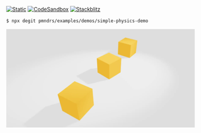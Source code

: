 [![Static](https://img.shields.io/badge/demo-%23646CFF.svg?logo=html5&logoColor=white)](https://pmndrs.github.io/examples/simple-physics-demo)
[![CodeSandbox](https://img.shields.io/badge/codesandbox-040404?logo=codesandbox&logoColor=DBDBDB)](https://codesandbox.io/s/github/pmndrs/examples/tree/main/demos/simple-physics-demo)
[![Stackblitz](https://img.shields.io/badge/stackblitz-fff?logo=Stackblitz&logoColor=1389FD)](https://stackblitz.com/github/pmndrs/examples/tree/main/demos/simple-physics-demo)

```sh
$ npx degit pmndrs/examples/demos/simple-physics-demo
```

![](thumbnail.webp)
